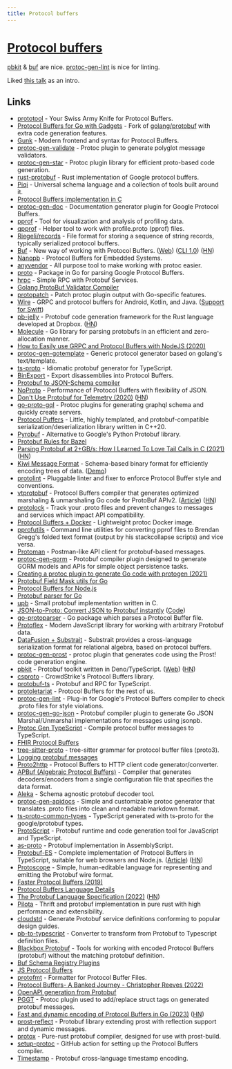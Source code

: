 ```yaml
---
title: Protocol buffers
---
```


# [Protocol buffers](https://developers.google.com/protocol-buffers/)

[pbkit](https://pbkit.dev/) & [buf](https://github.com/bufbuild/buf) are nice. [protoc-gen-lint](https://github.com/ckaznocha/protoc-gen-lint) is nice for linting.

Liked [this talk](https://www.youtube.com/watch?v=5jUQZFnmiPo) as an intro.

## Links

- [prototool](https://github.com/uber/prototool) - Your Swiss Army Knife for Protocol Buffers.
- [Protocol Buffers for Go with Gadgets](https://github.com/gogo/protobuf) - Fork of [golang/protobuf](https://github.com/golang/protobuf) with extra code generation features.
- [Gunk](https://github.com/gunk/gunk) - Modern frontend and syntax for Protocol Buffers.
- [protoc-gen-validate](https://github.com/lyft/protoc-gen-validate) - Protoc plugin to generate polyglot message validators.
- [protoc-gen-star](https://github.com/lyft/protoc-gen-star) - Protoc plugin library for efficient proto-based code generation.
- [rust-protobuf](https://github.com/stepancheg/rust-protobuf) - Rust implementation of Google protocol buffers.
- [Piqi](http://piqi.org/) - Universal schema language and a collection of tools built around it.
- [Protocol Buffers implementation in C](https://github.com/protobuf-c/protobuf-c)
- [protoc-gen-doc](https://github.com/pseudomuto/protoc-gen-doc) - Documentation generator plugin for Google Protocol Buffers.
- [pprof](https://github.com/google/pprof) - Tool for visualization and analysis of profiling data.
- [qpprof](https://github.com/quasilyte/qpprof) - Helper tool to work with profile.proto (pprof) files.
- [Riegeli/records](https://github.com/google/riegeli) - File format for storing a sequence of string records, typically serialized protocol buffers.
- [Buf](https://github.com/bufbuild/buf) - New way of working with Protocol Buffers. ([Web](https://buf.build/)) ([CLI 1.0](https://buf.build/blog/buf-cli-v1)) ([HN](https://news.ycombinator.com/item?id=30442843))
- [Nanopb](https://github.com/nanopb/nanopb) - Protocol Buffers for Embedded Systems.
- [anyvendor](https://github.com/solo-io/anyvendor) - All purpose tool to make working with protoc easier.
- [proto](https://github.com/emicklei/proto) - Package in Go for parsing Google Protocol Buffers.
- [hrpc](https://github.com/mafintosh/hrpc) - Simple RPC with Protobuf Services.
- [Golang ProtoBuf Validator Compiler](https://github.com/mwitkow/go-proto-validators)
- [protopatch](https://github.com/alta/protopatch) - Patch protoc plugin output with Go-specific features.
- [Wire](https://github.com/square/wire) - GRPC and protocol buffers for Android, Kotlin, and Java. ([Support for Swift](https://cashapp.github.io/2020-08-19/wire-support-for-swift-part-1))
- [pb-jelly](https://github.com/dropbox/pb-jelly) - Protobuf code generation framework for the Rust language developed at Dropbox. ([HN](https://news.ycombinator.com/item?id=24493491))
- [Molecule](https://github.com/richardartoul/molecule) - Go library for parsing protobufs in an efficient and zero-allocation manner.
- [How to Easily use GRPC and Protocol Buffers with NodeJS (2020)](https://adityasridhar.com/posts/how-to-easily-use-grpc-and-protocol-buffers-with-nodejs)
- [protoc-gen-gotemplate](https://github.com/moul/protoc-gen-gotemplate) - Generic protocol generator based on golang's text/template.
- [ts-proto](https://github.com/stephenh/ts-proto) - Idiomatic protobuf generator for TypeScript.
- [BinExport](https://github.com/google/binexport) - Export disassemblies into Protocol Buffers.
- [Protobuf to JSON-Schema compiler](https://github.com/chrusty/protoc-gen-jsonschema)
- [NoProto](https://github.com/only-cliches/NoProto) - Performance of Protocol Buffers with flexibility of JSON.
- [Don't Use Protobuf for Telemetry (2020)](https://richardstartin.github.io/posts/dont-use-protobuf-for-telemetry) ([HN](https://news.ycombinator.com/item?id=25582962))
- [go-proto-gql](https://github.com/danielvladco/go-proto-gql) - Protoc plugins for generating graphql schema and quickly create servers.
- [Protocol Puffers](https://github.com/PragmaTwice/protopuf) - Little, highly templated, and protobuf-compatible serialization/deserialization library written in C++20.
- [Pyrobuf](https://github.com/appnexus/pyrobuf) - Alternative to Google's Python Protobuf library.
- [Protobuf Rules for Bazel](https://github.com/bazelbuild/rules_proto)
- [Parsing Protobuf at 2+GB/s: How I Learned To Love Tail Calls in C (2021)](https://blog.reverberate.org/2021/04/21/musttail-efficient-interpreters.html) ([HN](https://news.ycombinator.com/item?id=26931581))
- [Kiwi Message Format](https://github.com/evanw/kiwi) - Schema-based binary format for efficiently encoding trees of data. ([Demo](http://evanw.github.io/kiwi/))
- [protolint](https://github.com/yoheimuta/protolint) - Pluggable linter and fixer to enforce Protocol Buffer style and conventions.
- [vtprotobuf](https://github.com/planetscale/vtprotobuf) - Protocol Buffers compiler that generates optimized marshaling & unmarshaling Go code for ProtoBuf APIv2. ([Article](https://vitess.io/blog/2021-06-03-a-new-protobuf-generator-for-go/)) ([HN](https://news.ycombinator.com/item?id=27384911))
- [protolock](https://github.com/nilslice/protolock) - Track your .proto files and prevent changes to messages and services which impact API compatibility.
- [Protocol Buffers + Docker](https://github.com/TheThingsIndustries/docker-protobuf) - Lightweight protoc Docker image.
- [pprofutils](https://github.com/felixge/pprofutils) - Command line utilities for converting pprof files to Brendan Gregg's folded text format (output by his stackcollapse scripts) and vice versa.
- [Protoman](https://github.com/spluxx/Protoman) - Postman-like API client for protobuf-based messages.
- [protoc-gen-gorm](https://github.com/infobloxopen/protoc-gen-gorm) - Protobuf compiler plugin designed to generate GORM models and APIs for simple object persistence tasks.
- [Creating a protoc plugin to generate Go code with protogen (2021)](https://rotemtam.com/2021/03/22/creating-a-protoc-plugin-to-gen-go-code/)
- [Protobuf Field Mask utils for Go](https://github.com/mennanov/fieldmask-utils)
- [Protocol Buffers for Node.js](https://github.com/mafintosh/protocol-buffers)
- [Protobuf parser for Go](https://github.com/alecthomas/protoparser)
- [upb](https://github.com/protocolbuffers/upb) - Small protobuf implementation written in C.
- [JSON-to-Proto: Convert JSON to Protobuf instantly](https://json-to-proto.github.io/) ([Code](https://github.com/json-to-proto/json-to-proto.github.io))
- [go-protoparser](https://github.com/yoheimuta/go-protoparser) - Go package which parses a Protocol Buffer file.
- [Protoflex](https://github.com/teidesu/protoflex) - Modern JavaScript library for working with arbitrary Protobuf data.
- [DataFusion + Substrait](https://github.com/datafusion-contrib/datafusion-substrait) - Substrait provides a cross-language serialization format for relational algebra, based on protocol buffers.
- [protoc-gen-prost](https://github.com/neoeinstein/protoc-gen-prost) - protoc plugin that generates code using the Prost! code generation engine.
- [pbkit](https://github.com/pbkit/pbkit) - Protobuf toolkit written in Deno/TypeScript. ([Web](https://pbkit.dev/)) ([HN](https://news.ycombinator.com/item?id=30903675))
- [csproto](https://github.com/CrowdStrike/csproto) - CrowdStrike's Protocol Buffers library.
- [protobuf-ts](https://github.com/timostamm/protobuf-ts) - Protobuf and RPC for TypeScript.
- [protoletariat](https://github.com/cpcloud/protoletariat) - Protocol Buffers for the rest of us.
- [protoc-gen-lint](https://github.com/ckaznocha/protoc-gen-lint) - Plug-in for Google's Protocol Buffers compiler to check .proto files for style violations.
- [protoc-gen-go-json](https://github.com/mitchellh/protoc-gen-go-json) - Protobuf compiler plugin to generate Go JSON Marshal/Unmarshal implementations for messages using jsonpb.
- [Protoc Gen TypeScript](https://github.com/thesayyn/protoc-gen-ts) - Compile protocol buffer messages to TypeScript.
- [FHIR Protocol Buffers](https://github.com/google/fhir)
- [tree-sitter-proto](https://github.com/mitchellh/tree-sitter-proto) - tree-sitter grammar for protocol buffer files (proto3).
- [Logging protobuf messages](https://twitter.com/bernhardsson/status/1521585629406052355)
- [Proto2http](https://github.com/kodiiing/proto2http) - Protocol Buffers to HTTP client code generator/converter.
- [APBuf (Algebraic Protocol Buffers)](https://github.com/gfngfn/apbuf) - Compiler that generates decoders/encoders from a single configuration file that specifies the data format.
- [Aleka](https://github.com/miguelabate/aleka) - Schema agnostic protobuf decoder tool.
- [protoc-gen-apidocs](https://github.com/tmc/protoc-gen-apidocs) - Simple and customizable protoc generator that translates .proto files into clean and readable markdown format.
- [ts-proto-common-types](https://github.com/paralin/ts-proto-common-types) - TypeScript generated with ts-proto for the google/protobuf types.
- [ProtoScript](https://github.com/tatethurston/ProtoScript) - Protobuf runtime and code generation tool for JavaScript and TypeScript.
- [as-proto](https://github.com/piotr-oles/as-proto) - Protobuf implementation in AssemblyScript.
- [Protobuf-ES](https://github.com/bufbuild/protobuf-es) - Complete implementation of Protocol Buffers in TypeScript, suitable for web browsers and Node.js. ([Article](https://buf.build/blog/protobuf-es-the-protocol-buffers-typescript-javascript-runtime-we-all-deserve)) ([HN](https://news.ycombinator.com/item?id=33381571))
- [Protoscope](https://github.com/protocolbuffers/protoscope) - Simple, human-editable language for representing and emitting the Protobuf wire format.
- [Faster Protocol Buffers (2019)](https://blog.najaryan.net/posts/partial-protobuf-encoding/)
- [Protocol Buffers Language Details](https://github.com/bufbuild/protobuf.com)
- [The Protobuf Language Specification (2022)](https://buf.build/blog/protobuf-language-specification) ([HN](https://news.ycombinator.com/item?id=32812873))
- [Pilota](https://github.com/cloudwego/pilota) - Thrift and protobuf implementation in pure rust with high performance and extensibility.
- [cloudstd](https://github.com/slavovojacek/cloudstd) - Generate Protobuf service definitions conforming to popular design guides.
- [pb-to-typescript](https://github.com/brandonxiang/pb-to-typescript) - Converter to transform from Protobuf to Typescript definition files.
- [Blackbox Protobuf](https://github.com/nccgroup/blackboxprotobuf) - Tools for working with encoded Protocol Buffers (protobuf) without the matching protobuf definition.
- [Buf Schema Registry Plugins](https://github.com/bufbuild/plugins)
- [JS Protocol Buffers](https://github.com/protocolbuffers/protobuf-javascript)
- [protofmt](https://github.com/pabloariasal/protofmt) - Formatter for Protocol Buffer Files.
- [Protocol Buffers- A Banked Journey - Christopher Reeves (2022)](https://www.youtube.com/watch?v=5jUQZFnmiPo)
- [OpenAPI generation from Protobuf](https://github.com/technicallyjosh/protoc-gen-openapi)
- [PGGT](https://github.com/srikrsna/protoc-gen-gotag) - Protoc plugin used to add/replace struct tags on generated protobuf messages.
- [Fast and dynamic encoding of Protocol Buffers in Go (2023)](https://vincent.bernat.ch/en/blog/2023-dynamic-protobuf-golang) ([HN](https://news.ycombinator.com/item?id=34677361))
- [prost-reflect](https://github.com/andrewhickman/prost-reflect) - Protobuf library extending prost with reflection support and dynamic messages.
- [protox](https://github.com/andrewhickman/protox) - Pure-rust protobuf compiler, designed for use with prost-build.
- [setup-protoc](https://github.com/Noelware/setup-protoc) - GitHub action for setting up the Protocol Buffers compiler.
- [Timestamp](https://github.com/aperturerobotics/timestamp) - Protobuf cross-language timestamp encoding.
